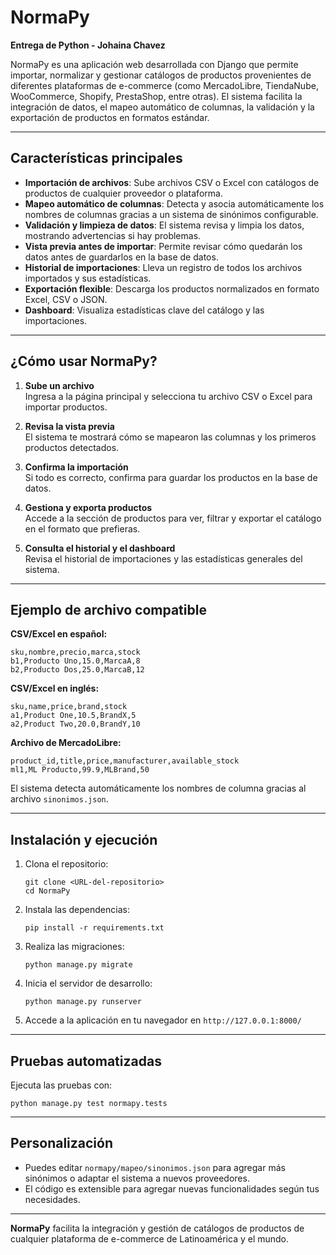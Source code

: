 # NormaPy

**Entrega de Python - Johaina Chavez**

NormaPy es una aplicación web desarrollada con Django que permite importar, normalizar y gestionar catálogos de productos provenientes de diferentes plataformas de e-commerce (como MercadoLibre, TiendaNube, WooCommerce, Shopify, PrestaShop, entre otras). El sistema facilita la integración de datos, el mapeo automático de columnas, la validación y la exportación de productos en formatos estándar.

---

## Características principales

- **Importación de archivos**: Sube archivos CSV o Excel con catálogos de productos de cualquier proveedor o plataforma.
- **Mapeo automático de columnas**: Detecta y asocia automáticamente los nombres de columnas gracias a un sistema de sinónimos configurable.
- **Validación y limpieza de datos**: El sistema revisa y limpia los datos, mostrando advertencias si hay problemas.
- **Vista previa antes de importar**: Permite revisar cómo quedarán los datos antes de guardarlos en la base de datos.
- **Historial de importaciones**: Lleva un registro de todos los archivos importados y sus estadísticas.
- **Exportación flexible**: Descarga los productos normalizados en formato Excel, CSV o JSON.
- **Dashboard**: Visualiza estadísticas clave del catálogo y las importaciones.

---

## ¿Cómo usar NormaPy?

1. **Sube un archivo**  
   Ingresa a la página principal y selecciona tu archivo CSV o Excel para importar productos.

2. **Revisa la vista previa**  
   El sistema te mostrará cómo se mapearon las columnas y los primeros productos detectados.

3. **Confirma la importación**  
   Si todo es correcto, confirma para guardar los productos en la base de datos.

4. **Gestiona y exporta productos**  
   Accede a la sección de productos para ver, filtrar y exportar el catálogo en el formato que prefieras.

5. **Consulta el historial y el dashboard**  
   Revisa el historial de importaciones y las estadísticas generales del sistema.

---

## Ejemplo de archivo compatible

**CSV/Excel en español:**
```
sku,nombre,precio,marca,stock
b1,Producto Uno,15.0,MarcaA,8
b2,Producto Dos,25.0,MarcaB,12
```

**CSV/Excel en inglés:**
```
sku,name,price,brand,stock
a1,Product One,10.5,BrandX,5
a2,Product Two,20.0,BrandY,10
```

**Archivo de MercadoLibre:**
```
product_id,title,price,manufacturer,available_stock
ml1,ML Producto,99.9,MLBrand,50
```

El sistema detecta automáticamente los nombres de columna gracias al archivo `sinonimos.json`.

---

## Instalación y ejecución

1. Clona el repositorio:
   ```
   git clone <URL-del-repositorio>
   cd NormaPy
   ```

2. Instala las dependencias:
   ```
   pip install -r requirements.txt
   ```

3. Realiza las migraciones:
   ```
   python manage.py migrate
   ```

4. Inicia el servidor de desarrollo:
   ```
   python manage.py runserver
   ```

5. Accede a la aplicación en tu navegador en `http://127.0.0.1:8000/`

---

## Pruebas automatizadas

Ejecuta las pruebas con:
```
python manage.py test normapy.tests
```

---

## Personalización

- Puedes editar `normapy/mapeo/sinonimos.json` para agregar más sinónimos o adaptar el sistema a nuevos proveedores.
- El código es extensible para agregar nuevas funcionalidades según tus necesidades.

---

**NormaPy** facilita la integración y gestión de catálogos de productos de cualquier plataforma de e-commerce de Latinoamérica y el mundo.